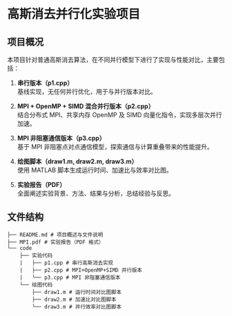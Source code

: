 # 高斯消去并行化实验项目

## 项目概况

本项目针对普通高斯消去算法，在不同并行模型下进行了实现与性能对比，主要包括：

1. **串行版本（p1.cpp）**  
   基线实现，无任何并行优化，用于与并行版本对比。

2. **MPI + OpenMP + SIMD 混合并行版本（p2.cpp）**  
   结合分布式 MPI、共享内存 OpenMP 及 SIMD 向量化指令，实现多层次并行加速。

3. **MPI 非阻塞通信版本（p3.cpp）**  
   基于 MPI 非阻塞点对点通信模型，探索通信与计算重叠带来的性能提升。

4. **绘图脚本（draw1.m, draw2.m, draw3.m）**  
   使用 MATLAB 脚本生成运行时间、加速比与效率对比图。

5. **实验报告（PDF）**  
   全面阐述实验背景、方法、结果与分析，总结经验与反思。

## 文件结构

```
├── README.md # 项目概述与文件说明  
├── MPI.pdf # 实验报告（PDF 格式）  
└── code
    ├── 实验代码
    |   ├── p1.cpp # 串行高斯消去实现  
    |   ├── p2.cpp # MPI+OpenMP+SIMD 并行版本  
    |   └── p3.cpp # MPI 非阻塞通信版本  
    └── 绘图代码
        ├── draw1.m # 运行时间对比图脚本  
        ├── draw2.m # 加速比对比图脚本  
        └── draw3.m # 并行效率对比图脚本
```
